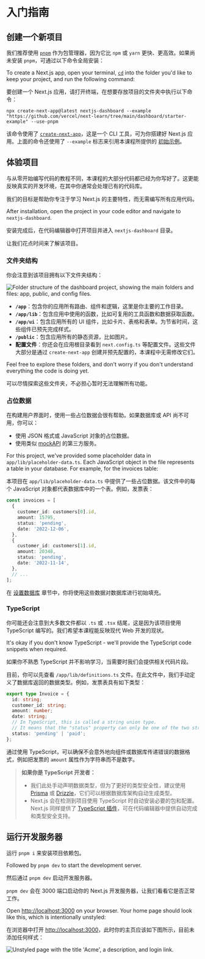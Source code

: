 <!-- # Getting Started -->

# 入门指南

<!-- ## Creating a new project -->

## 创建一个新项目

<!-- We recommend using [`pnpm`](https://pnpm.io/) as your package manager, as it's faster and more efficient than `npm` or `yarn`. If you don't have `pnpm` installed, you can install it globally by running: -->

我们推荐使用 [`pnpm`](https://pnpm.io/) 作为包管理器，因为它比 `npm` 或 `yarn` 更快、更高效。如果尚未安装 `pnpm`，可通过以下命令全局安装：

To create a Next.js app, open your terminal, [`cd`](https://developer.mozilla.org/en-US/docs/Learn/Tools_and_testing/Understanding_client-side_tools/Command_line#basic_built-in_terminal_commands) into the folder you'd like to keep your project, and run the following command:

要创建一个 Next.js 应用，请打开终端，在想要存放项目的文件夹中执行以下命令：

```shell
npx create-next-app@latest nextjs-dashboard --example "https://github.com/vercel/next-learn/tree/main/dashboard/starter-example" --use-pnpm
```

<!-- This command uses [`create-next-app`](https://nextjs.org/docs/app/api-reference/create-next-app), a Command Line Interface (CLI) tool that sets up a Next.js application for you. In the command above, you're also using the `--example` flag with the [starter example](https://github.com/vercel/next-learn/tree/main/dashboard/starter-example) for this course. -->

该命令使用了 [`create-next-app`](https://nextjs.org/docs/app/api-reference/create-next-app)，这是一个 CLI 工具，可为你搭建好 Next.js 应用。上面的命令还使用了 `--example` 标志来引用本课程所提供的 [初始示例](https://github.com/vercel/next-learn/tree/main/dashboard/starter-example)。

<!-- ## Exploring the project -->

## 体验项目

<!-- Unlike tutorials that have you write code from scratch, much of the code for this course is already written for you. This better reflects real-world development, where you'll likely be working with existing codebases. -->

与从零开始编写代码的教程不同，本课程的大部分代码都已经为你写好了。这更能反映真实的开发环境，在其中你通常会处理已有的代码库。

<!-- Our goal is to help you focus on learning the main features of Next.js, without having to write *all* the application code. -->

我们的目标是帮助你专注于学习 Next.js 的主要特性，而无需编写所有应用代码。

After installation, open the project in your code editor and navigate to `nextjs-dashboard`.

安装完成后，在代码编辑器中打开项目并进入 `nextjs-dashboard` 目录。

<!-- Let's spend some time exploring the project. -->

让我们花点时间来了解该项目。

<!-- ### Folder structure -->

### 文件夹结构

<!-- You'll notice that the project has the following folder structure: -->

你会注意到该项目拥有以下文件夹结构：

![Folder structure of the dashboard project, showing the main folders and files: app, public, and config files.](https://nextjs.org/_next/image?url=%2Flearn%2Flight%2Flearn-folder-structure.png&w=3840&q=75)

<!-- - **`/app`**: Contains all the routes, components, and logic for your application, this is where you'll be mostly working from.
- **`/app/lib`**: Contains functions used in your application, such as reusable utility functions and data fetching functions.
- **`/app/ui`**: Contains all the UI components for your application, such as cards, tables, and forms. To save time, we've pre-styled these components for you.
- **`/public`**: Contains all the static assets for your application, such as images.
- **Config Files**: You'll also notice config files such as `next.config.ts` at the root of your application. Most of these files are created and pre-configured when you start a new project using `create-next-app`. You will not need to modify them in this course. -->

- **`/app`**：包含你的应用所有路由、组件和逻辑，这里是你主要的工作目录。  
- **`/app/lib`**：包含应用中使用的函数，比如可复用的工具函数和数据获取函数。  
- **`/app/ui`**：包含应用所有的 UI 组件，比如卡片、表格和表单。为节省时间，这些组件已预先完成样式。  
- **`/public`**：包含应用所有的静态资源，比如图片。  
- **配置文件**：你还会在应用根目录看到 `next.config.ts` 等配置文件。这些文件大部分是通过 `create-next-app` 创建并预先配置的，本课程中无需修改它们。

Feel free to explore these folders, and don't worry if you don't understand everything the code is doing yet.

可以尽情探索这些文件夹，不必担心暂时无法理解所有功能。

<!-- ### Placeholder data -->

### 占位数据

<!-- When you're building user interfaces, it helps to have some placeholder data. If a database or API is not yet available, you can:
- Use placeholder data in JSON format or as JavaScript objects.
- Use a 3rd party service like [mockAPI](https://mockapi.io/). -->

在构建用户界面时，使用一些占位数据会很有帮助。如果数据库或 API 尚不可用，你可以：
- 使用 JSON 格式或 JavaScript 对象的占位数据。  
- 使用类似 [mockAPI](https://mockapi.io/) 的第三方服务。

For this project, we've provided some placeholder data in `app/lib/placeholder-data.ts`. Each JavaScript object in the file represents a table in your database. For example, for the invoices table:

本项目在 `app/lib/placeholder-data.ts` 中提供了一些占位数据。该文件中的每个 JavaScript 对象都代表数据库中的一个表。例如，发票表：  

```ts
const invoices = [
  {
    customer_id: customers[0].id,
    amount: 15795,
    status: 'pending',
    date: '2022-12-06',
  },
  {
    customer_id: customers[1].id,
    amount: 20348,
    status: 'pending',
    date: '2022-11-14',
  },
  // ...
];
```

<!-- In the chapter on [setting up your database](https://nextjs.org/learn/dashboard-app/setting-up-your-database), you'll use this data to *seed* your database (populate it with some initial data). -->

在 [设置数据库](https://nextjs.org/learn/dashboard-app/setting-up-your-database) 章节中，你将使用这些数据对数据库进行初始填充。

<!-- ### TypeScript -->

### TypeScript

<!-- You may also notice most files have a `.ts` or `.tsx` suffix. This is because the project is written in TypeScript. We wanted to create a course that reflects the modern web landscape. -->

你可能还会注意到大多数文件都以 `.ts` 或 `.tsx` 结尾，这是因为该项目使用 TypeScript 编写的。我们希望本课程能反映现代 Web 开发的现状。

It's okay if you don't know TypeScript - we'll provide the TypeScript code snippets when required.

如果你不熟悉 TypeScript 并不影响学习，当需要时我们会提供相关代码片段。

<!-- For now, take a look at the `/app/lib/definitions.ts` file. Here, we manually define the types that will be returned from the database. For example, the invoices table has the following types: -->

目前，你可以先查看 `/app/lib/definitions.ts` 文件。在此文件中，我们手动定义了数据库返回的数据类型。例如，发票表具有如下类型：  

```ts
export type Invoice = {
  id: string;
  customer_id: string;
  amount: number;
  date: string;
  // In TypeScript, this is called a string union type.
  // It means that the "status" property can only be one of the two strings: 'pending' or 'paid'.
  status: 'pending' | 'paid';
};
```

<!-- By using TypeScript, you can ensure you don't accidentally pass the wrong data format to your components or database, like passing a `string` instead of a `number` to invoice `amount`. -->

通过使用 TypeScript，可以确保不会意外地向组件或数据库传递错误的数据格式，例如把发票的 `amount` 属性作为字符串而不是数字。

<!-- > **If you're a TypeScript developer:**
> 
> - We're manually declaring the data types, but for better type-safety, we recommend [Prisma](https://www.prisma.io/) or [Drizzle](https://orm.drizzle.team/), which automatically generates types based on your database schema.
> - Next.js detects if your project uses TypeScript and automatically installs the necessary packages and configuration. Next.js also comes with a [TypeScript plugin](https://nextjs.org/docs/app/building-your-application/configuring/typescript#typescript-plugin) for your code editor, to help with auto-completion and type-safety. -->

> **如果你是 TypeScript 开发者：**  
> - 我们此处手动声明数据类型，但为了更好的类型安全性，建议使用 [Prisma](https://www.prisma.io/) 或 [Drizzle](https://orm.drizzle.team/)，它们可以根据数据库架构自动生成类型。  
> - Next.js 会在检测到项目使用 TypeScript 时自动安装必要的包和配置。Next.js 同样提供了 [TypeScript 插件](https://nextjs.org/docs/app/building-your-application/configuring/typescript#typescript-plugin)，可在代码编辑器中提供自动完成和类型安全支持。

<!-- ## Running the development server -->

## 运行开发服务器

<!-- Run `pnpm i` to install the project's packages. -->

运行 `pnpm i` 来安装项目依赖包。

Followed by `pnpm dev` to start the development server.

然后通过 `pnpm dev` 启动开发服务器。

<!-- `pnpm dev` starts your Next.js development server on port `3000`. Let's check to see if it's working. -->

`pnpm dev` 会在 3000 端口启动你的 Next.js 开发服务器，让我们看看它是否正常工作。

Open [http://localhost:3000](http://localhost:3000/) on your browser. Your home page should look like this, which is intentionally unstyled:

在浏览器中打开 [http://localhost:3000](http://localhost:3000/)，此时你的主页应该如下图所示，目前未添加任何样式：

![Unstyled page with the title 'Acme', a description, and login link.](https://nextjs.org/_next/image?url=%2Flearn%2Flight%2Facme-unstyled.png&w=3840&q=75)
